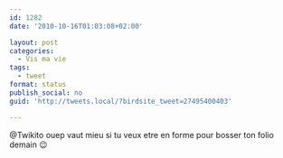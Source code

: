 ```yaml
---
id: 1282
date: '2010-10-16T01:03:08+02:00'

layout: post
categories:
  - Vis ma vie
tags:
  - tweet
format: status
publish_social: no
guid: 'http://tweets.local/?birdsite_tweet=27495400403'

---
```


@Twikito ouep vaut mieu si tu veux etre en forme pour bosser ton folio demain 😉